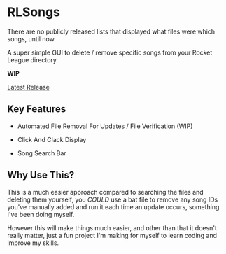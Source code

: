 # RLSongs
There are no publicly released lists that displayed what files were which songs, until now.

A super simple GUI to delete / remove specific songs from your Rocket League directory.

**WIP**

[Latest Release](https://github.com/Aeyth8/RLSongs/releases)

## Key Features

- Automated File Removal For Updates / File Verification (WIP)

- Click And Clack Display

- Song Search Bar

## Why Use This?

This is a much easier approach compared to searching the files and deleting them yourself, you *COULD* use a bat file to remove any song IDs you've manually added and run it each time an update occurs, something I've been doing myself.

However this will make things much easier, and other than that it doesn't really matter, just a fun project I'm making for myself to learn coding and improve my skills.
